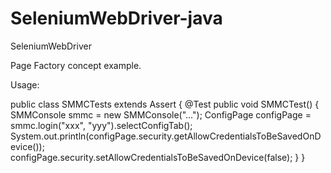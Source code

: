 # SeleniumWebDriver-java

SeleniumWebDriver

Page Factory concept example.

Usage:

public class SMMCTests extends Assert {
    @Test
    public void SMMCTest() {
        SMMConsole smmc = new SMMConsole("...");
        ConfigPage configPage = smmc.login("xxx", "yyy").selectConfigTab();
        System.out.println(configPage.security.getAllowCredentialsToBeSavedOnDevice());
        configPage.security.setAllowCredentialsToBeSavedOnDevice(false);
    }
}
